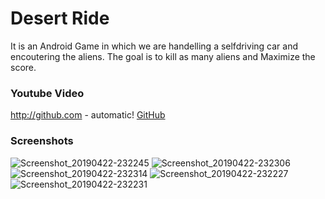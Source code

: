 # Desert Ride
It is an Android Game in which we are handelling a selfdriving car and encoutering the aliens. The goal is to kill as many aliens and Maximize the score.
### Youtube Video
http://github.com - automatic!
[GitHub](http://github.com)
### Screenshots
![Screenshot_20190422-232245](https://user-images.githubusercontent.com/25041269/56517075-b1bda000-6559-11e9-9a33-df2fa960f831.png)
![Screenshot_20190422-232306](https://user-images.githubusercontent.com/25041269/56517076-b2563680-6559-11e9-8c98-1a4753b40c01.png)
![Screenshot_20190422-232314](https://user-images.githubusercontent.com/25041269/56517078-b2563680-6559-11e9-9bba-dcfbbefb204f.png)
![Screenshot_20190422-232227](https://user-images.githubusercontent.com/25041269/56517079-b2eecd00-6559-11e9-9532-f4d4bde666a4.png)
![Screenshot_20190422-232231](https://user-images.githubusercontent.com/25041269/56517080-b2eecd00-6559-11e9-9df9-11fbd540f820.png)
